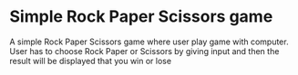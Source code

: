 <h1>Simple Rock Paper Scissors game </h1>
<p>A simple Rock Paper Scissors game where user play game with computer. User has to choose Rock Paper or Scissors by giving input and then the result will be displayed that you win or lose </p>
